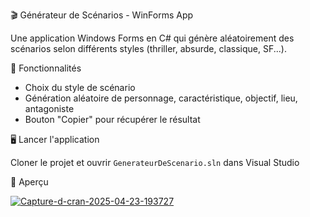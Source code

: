 🎬 Générateur de Scénarios - WinForms App

Une application Windows Forms en C# qui génère aléatoirement des scénarios selon différents styles (thriller, absurde, classique, SF...).

🚀 Fonctionnalités
- Choix du style de scénario
- Génération aléatoire de personnage, caractéristique, objectif, lieu, antagoniste
- Bouton "Copier" pour récupérer le résultat

🖥️ Lancer l'application

Cloner le projet et ouvrir `GenerateurDeScenario.sln` dans Visual Studio

📸 Aperçu

<a href="https://ibb.co/GfNBSCzp"><img src="https://i.ibb.co/bjDq9Ncm/Capture-d-cran-2025-04-23-193727.png" alt="Capture-d-cran-2025-04-23-193727" border="0"></a>
